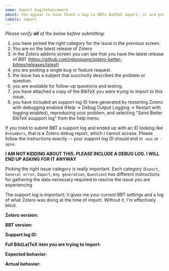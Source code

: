 ```yaml
---
name: Import bug/enhancement
about: You appear to have found a bug in BBTs BibTeX import, or are proposing an enhancement to the import.
labels: import
---
```


*Please verify **all** of the below before submitting*:

1. you have picked the right category for the issue in the previous screen.
2. You are on the latest release of Zotero
3. in the Zotero addons screen you can see that you have the latest release of BBT (https://github.com/retorquere/zotero-better-bibtex/releases/latest)
4. you are posting a single bug or feature request.
5. the issue has a subject that succinctly describes the problem or question.
6. you are available for follow-up questions and testing.
7. you have attached a copy of the BibTeX you were trying to import to this issue.
8. you have included an support log ID here generated by restarting Zotero with debugging enabled (Help -> Debug Output Logging -> Restart with logging enabled), reproducing your problem, and selecting "Send Better BibTeX suupport log" from the help menu.

If you tried to submit BBT a support log and ended up with an ID looking like `D<number>`, that is a Zotero debug report, which I cannot access. Please follow the instructions exactly -- your support log ID should end in `-euc` or `-apse`.

**I AM NOT KIDDING ABOUT THIS. *PLEASE* INCLUDE A DEBUG LOG. I WILL END UP ASKING FOR IT ANYWAY**

Picking the right issue category is really important. Each category (`Export`, `General error`, `Import`, `Key generation`, `Question`) has different instructions for gathering the data necessary required to resolve the issue you are experiencing

The support log is important; it gives me your current BBT settings and a log of what Zotero was doing at the time of import. Without it, I'm effectively blind.


**Zotero version:**

**BBT version:**

**Support log ID:**

**Full Bib(La)TeX item you are trying to import:**

**Expected behavior:**

**Actual behavior:**

